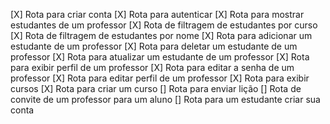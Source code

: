 [X] Rota para criar conta
[X] Rota para autenticar
[X] Rota para mostrar estudantes de um professor
[X] Rota de filtragem de estudantes por curso
[X] Rota de filtragem de estudantes por nome
[X] Rota para adicionar um estudante de um professor
[X] Rota para deletar um estudante de um professor
[X] Rota para atualizar um estudante de um professor
[X] Rota para exibir perfil de um professor
[X] Rota para editar a senha de um professor
[X] Rota para editar perfil de um professor
[X] Rota para exibir cursos
[X] Rota para criar um curso
[] Rota para enviar lição
[] Rota de convite de um professor para um aluno
[] Rota para um estudante criar sua conta